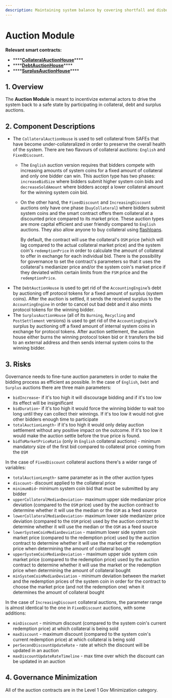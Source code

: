 ```yaml
---
description: Maintaining system balance by covering shortfall and disbursing surplus
---
```


# Auction Module

**Relevant smart contracts:**

* \*\*\*\*[**CollateralAuctionHouse**](https://github.com/reflexer-labs/geb/blob/master/src/CollateralAuctionHouse.sol)\*\*\*\*
* \*\*\*\*[**DebtAuctionHouse**](https://github.com/reflexer-labs/geb/blob/master/src/DebtAuctionHouse.sol)\*\*\*\*
* \*\*\*\*[**SurplusAuctionHouse**](https://github.com/reflexer-labs/geb/blob/master/src/SurplusAuctionHouse.sol)\*\*\*\*

## 1. Overview

The **Auction Module** is meant to incentivize external actors to drive the system back to a safe state by participating in collateral, debt and surplus auctions.

## 2. Component Descriptions

* The `CollateralAuctionHouse` is used to sell collateral from SAFEs that have become under-collateralized in order to preserve the overall health of the system. There are two flavours of collateral auctions: `English` and `FixedDiscount`. 
  * The `English` auction version requires that bidders compete with increasing amounts of system coins for a fixed amount of collateral and only one bidder can win. This auction type has two phases: `increaseBidSize` where bidders submit higher system coin bids and `decreaseSoldAmount` where bidders accept a lower collateral amount for the winning system coin bid.
  * On the other hand, the `FixedDiscount` and `IncreasingDiscount` auctions only have one phase \(`buyCollateral`\) where bidders submit system coins and the smart contract offers them collateral at a discounted price compared to its market price. These auction types are more capital efficient and user friendly compared to `English` auctions. They also allow anyone to buy collateral using [flashloans](https://blog.coincodecap.com/what-are-flash-loans-on-ethereum).

    By default, the contract will use the collateral's `OSM` price \(which will lag compared to the actual collateral market price\) and the system coin's `redemptionPrice` in order to calculate the amount of collateral to offer in exchange for each individual bid. There is the possibility for governance to set the contract's parameters so that it uses the collateral's medianizer price and/or the system coin's market price if they deviated within certain limits from the `FSM` price and the `redemptionPrice`.
* The `DebtAuctionHouse` is used to get rid of the `AccountingEngine`’s debt by auctioning off protocol tokens for a fixed amount of surplus \(system coins\). After the auction is settled, it sends the received surplus to the `AccountingEngine` in order to cancel out bad debt and it also mints protocol tokens for the winning bidder.
* The `SurplusAuctionHouse` \(all of its `Burning`, `Recycling` and `PostSettlement` versions\) is used to get rid of the `AccountingEngine`’s surplus by auctioning off a fixed amount of internal system coins in exchange for protocol tokens. After auction settlement, the auction house either burns the winning protocol token bid or it transfers the bid to an external address and then sends internal system coins to the winning bidder.

## 3. Risks <a id="5-failure-modes-bounds-on-operating-conditions-and-external-risk-factors"></a>

Governance needs to fine-tune auction parameters in order to make the bidding process as efficient as possible. In the case of `English`, `Debt` and `Surplus` auctions there are three main parameters:

* `bidIncrease`- if it's too high it will discourage bidding and if it's too low its effect will be insignificant
* `bidDuration`- if it's too high it would force the winning bidder to wait too long until they can collect their winnings. If it's too low it would not give other bidders enough time to participate
* `totalAuctionLength`- if it's too high it would only delay auction settlement without any positive impact on the outcome. If it's too low it would make the auction settle before the true price is found.
* `bidToMarketPriceRatio` \(only in `English` collateral auctions\) - minimum mandatory size of the first bid compared to collateral price coming from the `OSM`

In the case of `FixedDiscount` collateral auctions there's a wider range of variables:

* `totalAuctionLength`- same parameter as in the other auction types
* `discount`- discount applied to the collateral price
* `minimumBid`- minimum system coin bid that must be submitted by any bidder
* `upperCollateralMedianDeviation`- maximum upper side medianizer price deviation \(compared to the `OSM` price\) used by the auction contract to determine whether it will use the median or the `OSM` as a feed source
* `lowerCollateralMedianDeviation`- maximum lower side medianizer price deviation \(compared to the `OSM` price\) used by the auction contract to determine whether it will use the median or the `OSM` as a feed source
* `lowerSystemCoinMedianDeviation` - maximum lower side system coin market price \(compared to the redemption price\) used by the auction contract to determine whether it will use the market or the redemption price when determining the amount of collateral bought
* `upperSystemCoinMedianDeviation` - maximum upper side system coin market price \(compared to the redemption price\) used by the auction contract to determine whether it will use the market or the redemption price when determining the amount of collateral bought 
* `minSystemCoinMedianDeviation` - minimum deviation between the market and the redemption prices of the system coin in order for the contract to choose the market price \(and not the redemption one\) when it determines the amount of collateral bought

In the case of `IncreasingDiscount` collateral auctions, the parameter range is almost identical to the one in `FixedDiscount` auctions, with some additions:

* `minDiscount` - minimum discount \(compared to the system coin's current redemption price\) at which collateral is being sold
* `maxDiscount` - maximum discount \(compared to the system coin's current redemption price\) at which collateral is being sold
* `perSecondDiscountUpdateRate` - rate at which the discount will be updated in an auction
* `maxDiscountUpdateRateTimeline` - max time over which the discount can be updated in an auction

## 4. Governance Minimization

All of the auction contracts are in the Level 1 Gov Minimization category.

